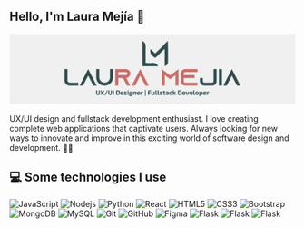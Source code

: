 ## Hello, I'm Laura Mejía 👋 
<img src="https://raw.githubusercontent.com/lauramejia900/lauramejia900/master/logo1.png" alt="logo">


UX/UI design and fullstack development enthusiast. I love creating complete web applications that captivate users. Always looking for new ways to innovate and improve in this exciting world of software design and development. 👩‍💻

## 💻 Some technologies I use
![JavaScript](https://img.shields.io/badge/-JavaScript-black?style=flat-square&logo=javascript)
![Nodejs](https://img.shields.io/badge/-Nodejs-black?style=flat-square&logo=Node.js)
![Python](https://img.shields.io/badge/-Python-black?style=flat-square&logo=Python)
![React](https://img.shields.io/badge/-React-black?style=flat-square&logo=react)
![HTML5](https://img.shields.io/badge/-HTML5-E34F26?style=flat-square&logo=html5&logoColor=white)
![CSS3](https://img.shields.io/badge/-CSS3-1572B6?style=flat-square&logo=css3)
![Bootstrap](https://img.shields.io/badge/-Bootstrap-563D7C?style=flat-square&logo=bootstrap)
![MongoDB](https://img.shields.io/badge/-MongoDB-black?style=flat-square&logo=mongodb)
![MySQL](https://img.shields.io/badge/-MySQL-black?style=flat-square&logo=mysql)
![Git](https://img.shields.io/badge/-Git-black?style=flat-square&logo=git)
![GitHub](https://img.shields.io/badge/-GitHub-181717?style=flat-square&logo=github)
![Figma](https://img.shields.io/badge/-Figma-black?style=flat-square&logo=figma)
![Flask](https://img.shields.io/badge/-flask-black?style=flat-square&logo=flask)
![Flask](https://img.shields.io/badge/-Meteor-black?style=flat-square&logo=meteor)
![Flask](https://img.shields.io/badge/-Postman-black?style=flat-square&logo=postman)


